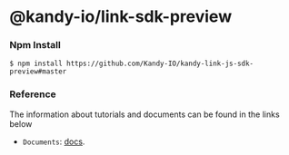 @kandy-io/link-sdk-preview
========

### Npm Install

`$ npm install https://github.com/Kandy-IO/kandy-link-js-sdk-preview#master`

### Reference

The information about tutorials and documents can be found in the links below

* `Documents`: [docs](https://Kandy-IO.github.io/kandy-link-js-sdk-preview/docs).






